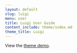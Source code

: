 ```yaml
---
layout: default
slug: luigi
menu: user
title: Luigi User Guide
content_include: theme/index.md
theme_title: Luigi
---
```

View the [theme demo](https://themeofthecrop.com/demo/luigi).
